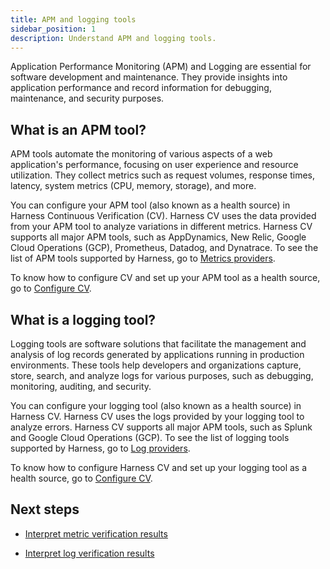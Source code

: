 ```yaml
---
title: APM and logging tools
sidebar_position: 1
description: Understand APM and logging tools.
---
```


Application Performance Monitoring (APM) and Logging are essential for software development and maintenance. They provide insights into application performance and record information for debugging, maintenance, and security purposes.


## What is an APM tool?

APM tools automate the monitoring of various aspects of a web application's performance, focusing on user experience and resource utilization. They collect metrics such as request volumes, response times, latency, system metrics (CPU, memory, storage), and more.

You can configure your APM tool (also known as a health source) in Harness Continuous Verification (CV). Harness CV uses the data provided from your APM tool to analyze variations in different metrics. Harness CV supports all major APM tools, such as AppDynamics, New Relic, Google Cloud Operations (GCP), Prometheus, Datadog, and Dynatrace. To see the list of APM tools supported by Harness, go to [Metrics providers](https://developer.harness.io/docs/getting-started/supported-platforms-and-technologies#metrics-providers).

To know how to configure CV and set up your APM tool as a health source, go to [Configure CV](https://developer.harness.io/docs/category/configure-cv).


## What is a logging tool?

Logging tools are software solutions that facilitate the management and analysis of log records generated by applications running in production environments. These tools help developers and organizations capture, store, search, and analyze logs for various purposes, such as debugging, monitoring, auditing, and security.

You can configure your logging tool (also known as a health source) in Harness CV. Harness CV uses the logs provided by your logging tool to analyze errors. Harness CV supports all major APM tools, such as Splunk and Google Cloud Operations (GCP). To see the list of logging tools supported by Harness, go to [Log providers](https://developer.harness.io/docs/getting-started/supported-platforms-and-technologies#log-providers).

To know how to configure Harness CV and set up your logging tool as a health source, go to [Configure CV](https://developer.harness.io/docs/category/configure-cv).


## Next steps

- [Interpret metric verification results](./interpret-metric-results.md)

- [Interpret log verification results](./interpret-log-results.md)



